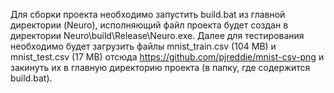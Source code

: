 Для сбoрки проекта необходимо запустить build.bat из главной директории (Neuro), исполняющий файл проекта будет создан в директории Neuro\build\Release\Neuro.exe. Далее для тестирования необходимо будет загрузить файлы mnist_train.csv (104 MB) и mnist_test.csv (17 MB) отсюда https://github.com/pjreddie/mnist-csv-png и закинуть их в главную директорию проекта (в папку, где содержится build.bat).
